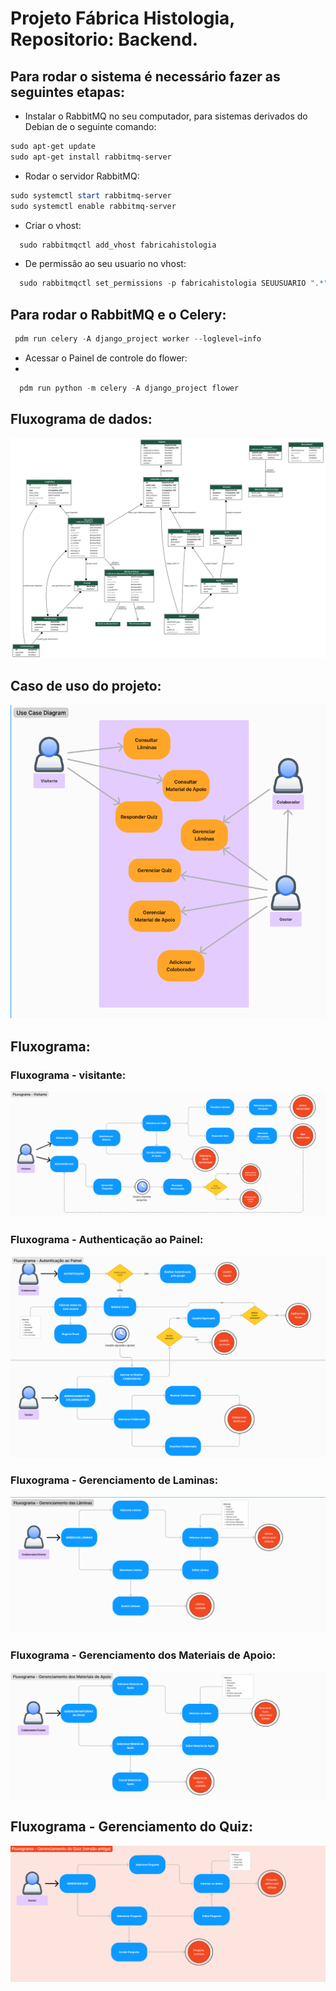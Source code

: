 # Projeto Fábrica Histologia, Repositorio: Backend.

## Para rodar o sistema é necessário fazer as seguintes etapas:

- Instalar o RabbitMQ no seu computador, para sistemas derivados do Debian de o seguinte comando:
  
```powershell
sudo apt-get update
sudo apt-get install rabbitmq-server
```
- Rodar o servidor RabbitMQ:
  
```powershell
sudo systemctl start rabbitmq-server
sudo systemctl enable rabbitmq-server
```
  - Criar o vhost:
    
```powershell
  sudo rabbitmqctl add_vhost fabricahistologia
```

- De permissão ao seu usuario no vhost:

```powershell
  sudo rabbitmqctl set_permissions -p fabricahistologia SEUUSUARIO ".*" ".*" ".*"
```


## Para rodar o RabbitMQ e o Celery: 

```powershell
 pdm run celery -A django_project worker --loglevel=info
```

- Acessar o Painel de controle do flower:
- 
```powershell
  pdm run python -m celery -A django_project flower
```

## Fluxograma de dados:

![alt text](docs/diagrams/my_project_visualized.png)

## Caso de uso do projeto:

![alt text](docs/diagrams//Captura%20de%20tela%202024-08-09%20161501.png)

## Fluxograma: 

### Fluxograma - visitante:

![alt text](docs/diagrams/Captura%20de%20tela%202024-08-09%20162051.png)

### Fluxograma - Authenticação ao Painel:

![alt text](docs/diagrams//Captura%20de%20tela%202024-08-09%20162219.png)

### Fluxograma - Gerenciamento de Laminas:

![alt text](docs/diagrams/Captura%20de%20tela%202024-08-09%20162430.png)

### Fluxograma - Gerenciamento dos Materiais de Apoio:

![alt text](docs/diagrams//Captura%20de%20tela%202024-08-09%20162618.png)

## Fluxograma - Gerenciamento do Quiz:

![alt text](docs/diagrams/Captura%20de%20tela%202024-08-09%20162834.png)